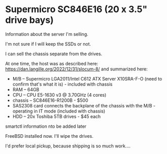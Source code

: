 # Supermicro SC846E16 (20 x 3.5" drive bays)
Information about the server I'm selling.

I'm not sure if I will keep the SSDs or not.

I can sell the chassis separate from the drives.

At one time, the host was as described here: https://dan.langille.org/2022/12/31/slocum-8/ and summarized here:

* M/B –  Supermicro LGA2011/Intel C612 ATX Server X10SRA-F-O (need to
  confirm that's what it is) - included with chassis
* RAM – 64GB
* CPU – CPU E5-1630 v3 @ 3.70GHz (4 cores)
* chassis – SC846E16-R1200B - $500
* SAS2308 card connects the backplane of the chassis with the M/B - operating in IT mode (included with chassis)
* HDD – 20x Toshiba 5TB drives - $45 each

smartctl information nto be added later

FreeBSD installed now. I'll wipe the drives.

I'd prefer local pickup, because shipping is so much work....
